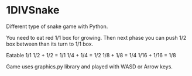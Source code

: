 # 1DIVSnake
Different type of snake game with Python.

You need to eat red 1/1 box for growing. Then next phase you can push 1/2 box between than its turn to 1/1 box.

Eatable 1/1
1/2 + 1/2 = 1/1
1/4 + 1/4 = 1/2
1/8 + 1/8 = 1/4
1/16 + 1/16 = 1/8

Game uses graphics.py library and played with WASD or Arrow keys. 
